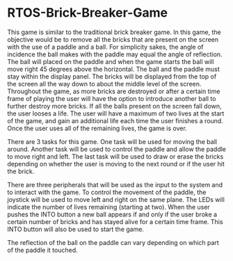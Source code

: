# RTOS-Brick-Breaker-Game

This game is similar to the traditional brick breaker game. In this game, the objective would be to remove all the bricks that are present on the screen with the use of a paddle and a ball.  For simplicity sakes, the angle of incidence the ball makes with the paddle may equal the angle of reflection.  The ball will placed on the paddle and when the game starts the ball will move right 45 degrees above the horizontal.  The ball and the paddle must stay within the display panel.   The bricks will be displayed from the top of the screen all the way down to about the middle level of the screen. Throughout the game, as more bricks are destroyed or after a certain time frame of playing the user will have the option to introduce another ball to further destroy more bricks.   If all the balls present on the screen fall down, the user looses a life.  The user will have a maximum of two lives at the start of the game, and gain an additional life each time the user finishes a round.   Once the user uses all of the remaining lives, the game is over.   

There are 3 tasks for this game.  One task will be used for moving the ball around.  Another task will be used to control the paddle and allow the paddle to move right and left.   The last task will be used to draw or erase the bricks depending on whether the user is moving to the next round or if the user hit the brick. 

There are three peripherals that will be used as the input to the system and to interact with the game.   To control the movement of the paddle, the joystick will be used to move left and right on the same plane.  The LEDs will indicate the number of lives remaining (starting at two).  When the user pushes the INTO button a new ball appears if and only if the user broke a certain number of bricks and has stayed alive for a certain time frame.  This INTO button will also be used to start the game.  

The reflection of the ball on the paddle can vary depending on which part of the paddle it touched.

